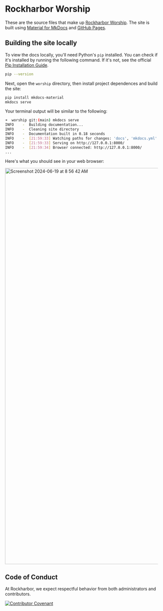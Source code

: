 # Rockharbor Worship

These are the source files that make up [Rockharbor Worship](https://rockharbor-church.github.io/worship/). The site is built using [Material for MkDocs](https://squidfunk.github.io/mkdocs-material/) and [GitHub Pages](https://pages.github.com/).

## Building the site locally

To view the docs locally, you'll need Python's `pip` installed. You can check if it's installed by running the following command. If it's not, see the official [Pip Installation Guide](https://pip.pypa.io/en/stable/installation/).

```bash
pip --version
```

Next, open the `worship` directory, then install project dependences and build the site:

```bash
pip install mkdocs-material
mkdocs serve
```

Your terminal output will be similar to the following:

```bash
➜  worship git:(main) mkdocs serve                        
INFO    -  Building documentation...
INFO    -  Cleaning site directory
INFO    -  Documentation built in 0.18 seconds
INFO    -  [21:59:33] Watching paths for changes: 'docs', 'mkdocs.yml'
INFO    -  [21:59:33] Serving on http://127.0.0.1:8000/
INFO    -  [21:59:34] Browser connected: http://127.0.0.1:8000/
...
```

Here's what you should see in your web browser:

<img width="1300" alt="Screenshot 2024-06-19 at 8 56 42 AM" src="https://github.com/rockharbor-church/worship/assets/172322910/1fc824ae-7220-4a77-83f0-4d339caa5f2f">

## Code of Conduct

At Rockharbor, we expect respectful behavior from both administrators and contributors.

[![Contributor Covenant](https://img.shields.io/badge/Contributor%20Covenant-2.1-4baaaa.svg)](CODE_OF_CONDUCT.md)
